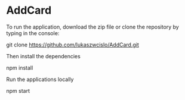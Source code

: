 # AddCard

To run the application, download the zip file or clone the repository by typing in the console:

git clone https://github.com/lukaszwcislo/AddCard.git

Then install the dependencies

npm install

Run the applications locally

npm start
